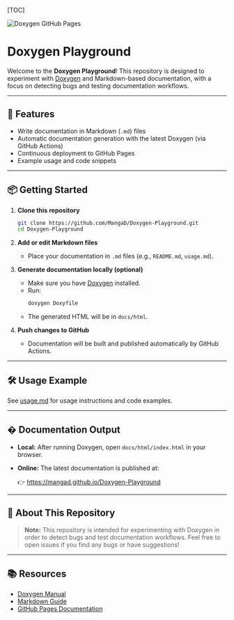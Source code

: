 [TOC]

![Doxygen GitHub Pages](https://github.com/MangaD/Doxygen-Playground/actions/workflows/doxygen-gh-pages.yml/badge.svg)

# Doxygen Playground

Welcome to the **Doxygen Playground**! This repository is designed to experiment with [Doxygen](https://www.doxygen.nl/) and Markdown-based documentation, with a focus on detecting bugs and testing documentation workflows.

---

## 🚀 Features

- Write documentation in Markdown (`.md`) files
- Automatic documentation generation with the latest Doxygen (via GitHub Actions)
- Continuous deployment to GitHub Pages
- Example usage and code snippets

---

## 📦 Getting Started

1. **Clone this repository**
   ```sh
   git clone https://github.com/MangaD/Doxygen-Playground.git
   cd Doxygen-Playground
   ```

2. **Add or edit Markdown files**
   - Place your documentation in `.md` files (e.g., `README.md`, `usage.md`).

3. **Generate documentation locally (optional)**
   - Make sure you have [Doxygen](https://www.doxygen.nl/download.html) installed.
   - Run:
     ```sh
     doxygen Doxyfile
     ```
   - The generated HTML will be in `docs/html`.

4. **Push changes to GitHub**
   - Documentation will be built and published automatically by GitHub Actions.

---

## 🛠️ Usage Example

See [usage.md](usage.md) for usage instructions and code examples.

---

## � Documentation Output

- **Local:** After running Doxygen, open `docs/html/index.html` in your browser.
- **Online:** The latest documentation is published at:

  👉 https://mangad.github.io/Doxygen-Playground

---

## 🤖 About This Repository

> **Note:** This repository is intended for experimenting with Doxygen in order to detect bugs and test documentation workflows. Feel free to open issues if you find any bugs or have suggestions!

---

## 📚 Resources

- [Doxygen Manual](https://www.doxygen.nl/manual/index.html)
- [Markdown Guide](https://www.markdownguide.org/)
- [GitHub Pages Documentation](https://docs.github.com/en/pages)
